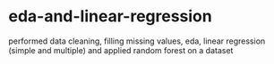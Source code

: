# eda-and-linear-regression
performed data cleaning, filling missing values, eda, linear regression (simple and multiple) and applied random forest on a dataset
